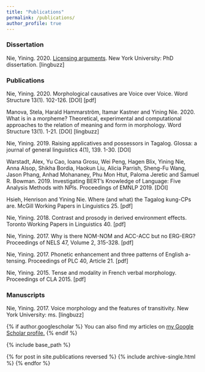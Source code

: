 ```yaml
---
title: "Publications"
permalink: /publications/
author_profile: true
---
```


### Dissertation

Nie, Yining. 2020. [Licensing arguments](/publication/2020-Licensing-arguments). New York University: PhD dissertation.
[lingbuzz]

### Publications

Nie, Yining. 2020. Morphological causatives are Voice over Voice. Word Structure 13(1). 102-126.
[DOI] [pdf]

Manova, Stela, Harald Hammarström, Itamar Kastner and Yining Nie. 2020. What is in a morpheme? Theoretical, experimental and computational approaches to the relation of meaning and form in morphology. Word Structure 13(1). 1-21.
[DOI] [lingbuzz]

Nie, Yining. 2019. Raising applicatives and possessors in Tagalog. Glossa: a journal of general linguistics 4(1), 139. 1-30.
[DOI]

Warstadt, Alex, Yu Cao, Ioana Grosu, Wei Peng, Hagen Blix, Yining Nie, Anna Alsop, Shikha Bordia, Haokun Liu, Alicia Parrish, Sheng-Fu Wang, Jason Phang, Anhad Mohananey, Phu Mon Htut, Paloma Jeretic and Samuel R. Bowman. 2019. Investigating BERT’s Knowledge of Language: Five Analysis Methods with NPIs. Proceedings of EMNLP 2019.
[DOI]

Hsieh, Henrison and Yining Nie. Where (and what) the Tagalog kung-CPs are. McGill Working Papers in Linguistics 25.
[pdf]

Nie, Yining. 2018. Contrast and prosody in derived environment effects. Toronto Working Papers in Linguistics 40.
[pdf]

Nie, Yining. 2017. Why is there NOM-NOM and ACC-ACC but no ERG-ERG? Proceedings of NELS 47, Volume 2, 315-328.
[pdf]

Nie, Yining. 2017. Phonetic enhancement and three patterns of English a-tensing. Proceedings of PLC 40, Article 21.
[pdf]

Nie, Yining. 2015. Tense and modality in French verbal morphology. Proceedings of CLA 2015.
[pdf]

### Manuscripts

Nie, Yining. 2017. Voice morphology and the features of transitivity. New York University: ms.
[lingbuzz]

{% if author.googlescholar %}
  You can also find my articles on <u><a href="{{author.googlescholar}}">my Google Scholar profile</a>.</u>
{% endif %}

{% include base_path %}

{% for post in site.publications reversed %}
  {% include archive-single.html %}
{% endfor %}
